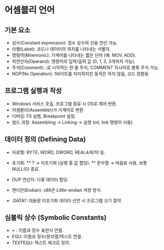 # 어셈블리 언어 

## 기본 요소
* 상수(Constant expression): 정수 상수와 산술 연산 가능.
* 라벨(Label): 코드나 데이터의 위치를 나타내는 식별자.
* 명령어(Mnemonic): 기계어를 나타내는 짧은 단어 (예: MOV, ADD).
* 피연산자(Operand): 명령어의 입력/출력 값 (0, 1, 2, 3개까지 가능).
* 주석(Comment): ;로 시작하는 한 줄 주석, COMMENT 지시어로 블록 주석 가능.
* NOP(No Operation): 1바이트를 차지하지만 동작은 하지 않음, 코드 정렬용.

## 프로그램 실행과 작성
* Windows 서비스 호출, 프로그램 종료 시 OS로 제어 반환.
* 어셈블러(Assembler)가 기계어로 변환.
* 디버깅: F5 실행, Breakpoint 설정.
* 빌드 과정: Assembling → Linking → 실행 (ml, link 명령어 사용).

## 데이터 정의 (Defining Data)
* 자료형: BYTE, WORD, DWORD, REAL4/8/10 등.
* 초기화:
** ? → 미초기화 (실행 중 값 할당).
** 문자열 → 따옴표 사용, 보통 NULL(0) 종료.

* DUP 연산자: 다중 데이터 할당.
* 엔디안(Endian): x86은 Little-endian 저장 방식.
* .DATA?: 대용량 미초기화 데이터 선언 시 프로그램 크기 절약.

## 심볼릭 상수 (Symbolic Constants)
* = : 이름과 정수 표현식 연결.
* EQU: 이름과 정수/문자열/텍스트 연결.
* TEXTEQU: 텍스트 매크로 정의.